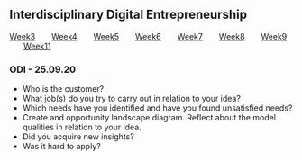 ## Interdisciplinary Digital Entrepreneurship

[Week3](../README.md) &ensp;&ensp;&ensp; [Week4](./week4.md) &ensp;&ensp;&ensp; [Week5](./week5.md) &ensp;&ensp;&ensp; [Week6](./week6.md)
&ensp;&ensp;&ensp; [Week7](./week7.md) &ensp;&ensp;&ensp; [Week8](./week8.md) &ensp;&ensp;&ensp; [Week9](./week9.md) &ensp;&ensp;&ensp; [Week11](./week11.md)

### ODI - 25.09.20

- Who is the customer? 
- What job(s) do you try to carry out in relation to your idea?
- Which needs have you identified and have you found unsatisfied needs? 
- Create and opportunity landscape diagram. Reflect about the model qualities in relation to your idea. 
- Did you acquire new insights? 
- Was it hard to apply? 

